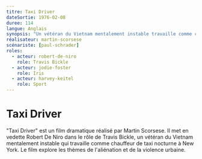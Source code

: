 ```yaml
---
titre: Taxi Driver
dateSortie: 1976-02-08
duree: 114
langue: Anglais
synopsis: "Un vétéran du Vietnam mentalement instable travaille comme chauffeur de taxi nocturne à New York, où la décadence perçue et la dépravation alimentent son désir violent d'agir."
réalisateur: martin-scorsese
scénariste: [paul-schrader]
roles:
  - acteur: robert-de-niro
    role: Travis Bickle
  - acteur: jodie-foster
    role: Iris
  - acteur: harvey-keitel
    role: Sport
---
```


# Taxi Driver

"Taxi Driver" est un film dramatique réalisé par Martin Scorsese. Il met en vedette Robert De Niro dans le rôle de Travis Bickle, un vétéran du Vietnam mentalement instable qui travaille comme chauffeur de taxi nocturne à New York. Le film explore les thèmes de l'aliénation et de la violence urbaine.
